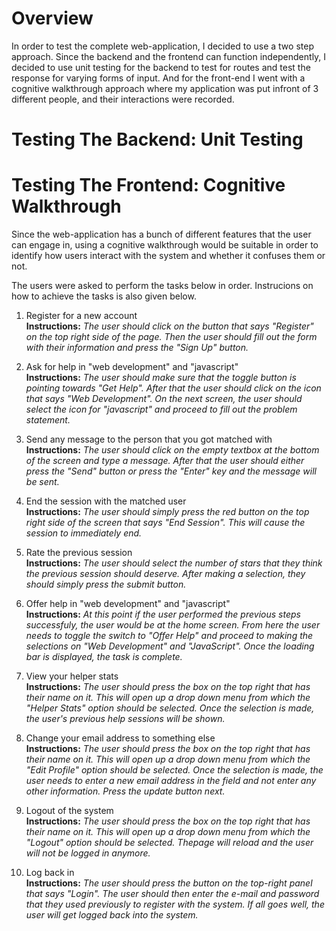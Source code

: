 # Overview

In order to test the complete web-application, I decided to use a two step approach. Since the backend and the frontend can function independently, I decided to use unit testing for the backend to test for routes and test the response for varying forms of input. And for the front-end I went with a cognitive walkthrough approach where my application was put infront of 3 different people, and their interactions were recorded.

# Testing The Backend: Unit Testing

# Testing The Frontend: Cognitive Walkthrough

Since the web-application has a bunch of different features that the user can engage in, using a cognitive walkthrough would be suitable in order to identify how users interact with the system and whether it confuses them or not.

The users were asked to perform the tasks below in order. Instrucions on how to achieve the tasks is also given below.

1. Register for a new account  
   **Instructions:** _The user should click on the button that says "Register" on the top right side of the page. Then the user should fill out the form with their information and press the "Sign Up" button._

2. Ask for help in "web development" and "javascript"  
   **Instructions:** _The user should make sure that the toggle button is pointing towards "Get Help". After that the user should click on the icon that says "Web Development". On the next screen, the user should select the icon for "javascript" and proceed to fill out the problem statement._

3. Send any message to the person that you got matched with  
   **Instructions:** _The user should click on the empty textbox at the bottom of the screen and type a message. After that the user should either press the "Send" button or press the "Enter" key and the message will be sent._

4. End the session with the matched user  
   **Instructions:** _The user should simply press the red button on the top right side of the screen that says "End Session". This will cause the session to immediately end._

5. Rate the previous session  
   **Instructions:** _The user should select the number of stars that they think the previous session should deserve. After making a selection, they should simply press the submit button._

6. Offer help in "web development" and "javascript"  
   **Instructions:** _At this point if the user performed the previous steps successfuly, the user would be at the home screen. From here the user needs to toggle the switch to "Offer Help" and proceed to making the selections on "Web Development" and "JavaScript". Once the loading bar is displayed, the task is complete._

7. View your helper stats  
   **Instructions:** _The user should press the box on the top right that has their name on it. This will open up a drop down menu from which the "Helper Stats" option should be selected. Once the selection is made, the user's previous help sessions will be shown._

8. Change your email address to something else  
   **Instructions:** _The user should press the box on the top right that has their name on it. This will open up a drop down menu from which the "Edit Profile" option should be selected. Once the selection is made, the user needs to enter a new email address in the field and not enter any other information. Press the update button next._

9. Logout of the system  
   **Instructions:** _The user should press the box on the top right that has their name on it. This will open up a drop down menu from which the "Logout" option should be selected. Thepage will reload and the user will not be logged in anymore._

10. Log back in  
    **Instructions:** _The user should press the button on the top-right panel that says "Login". The user should then enter the e-mail and password that they used previously to register with the system. If all goes well, the user will get logged back into the system._
